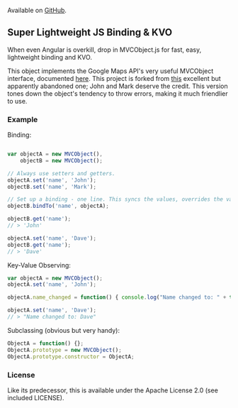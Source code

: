Available on [GitHub](https://github.com/dcporter/mvcobject).

## Super Lightweight JS Binding & KVO

When even Angular is overkill, drop in MVCObject.js for fast, easy, lightweight binding
and KVO.

This object implements the Google Maps API's very useful MVCObject interface, documented
[here](https://developers.google.com/maps/documentation/javascript/reference#MVCObject).
This project is forked from [this](https://code.google.com/p/mvcobject-js/) excellent but
apparently abandoned one; John and Mark deserve the credit. This version tones down the
object's tendency to throw errors, making it much friendlier to use.

### Example

Binding:

```javascript

var objectA = new MVCObject(),
	objectB = new MVCObject();

// Always use setters and getters.
objectA.set('name', 'John');
objectB.set('name', 'Mark');

// Set up a binding - one line. This syncs the values, overrides the value on objectB.
objectB.bindTo('name', objectA);

objectB.get('name');
// > 'John'

objectA.set('name', 'Dave');
objectB.get('name');
// > 'Dave'
```

Key-Value Observing:
```JavaScript
var objectA = new MVCObject();
objectA.set('name', 'John');

objectA.name_changed = function() { console.log("Name changed to: " + this.get('name')); };

objectA.set('name', 'Dave');
// > "Name changed to: Dave"
```

Subclassing (obvious but very handy):

```javascript
ObjectA = function() {};
ObjectA.prototype = new MVCObject();
ObjectA.prototype.constructor = ObjectA;
```

### License

Like its predecessor, this is available under the Apache License 2.0 (see included LICENSE).

